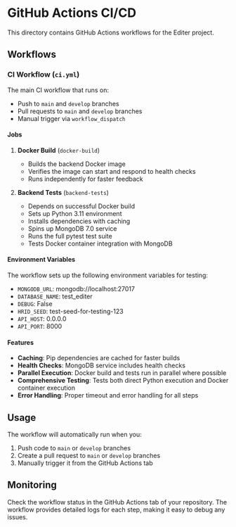 # GitHub Actions CI/CD

This directory contains GitHub Actions workflows for the Editer project.

## Workflows

### CI Workflow (`ci.yml`)

The main CI workflow that runs on:
- Push to `main` and `develop` branches
- Pull requests to `main` and `develop` branches  
- Manual trigger via `workflow_dispatch`

#### Jobs

1. **Docker Build** (`docker-build`)
   - Builds the backend Docker image
   - Verifies the image can start and respond to health checks
   - Runs independently for faster feedback

2. **Backend Tests** (`backend-tests`)
   - Depends on successful Docker build
   - Sets up Python 3.11 environment
   - Installs dependencies with caching
   - Spins up MongoDB 7.0 service
   - Runs the full pytest test suite
   - Tests Docker container integration with MongoDB

#### Environment Variables

The workflow sets up the following environment variables for testing:
- `MONGODB_URL`: mongodb://localhost:27017
- `DATABASE_NAME`: test_editer  
- `DEBUG`: False
- `HRID_SEED`: test-seed-for-testing-123
- `API_HOST`: 0.0.0.0
- `API_PORT`: 8000

#### Features

- **Caching**: Pip dependencies are cached for faster builds
- **Health Checks**: MongoDB service includes health checks
- **Parallel Execution**: Docker build and tests run in parallel where possible
- **Comprehensive Testing**: Tests both direct Python execution and Docker container execution
- **Error Handling**: Proper timeout and error handling for all steps

## Usage

The workflow will automatically run when you:
1. Push code to `main` or `develop` branches
2. Create a pull request to `main` or `develop` branches
3. Manually trigger it from the GitHub Actions tab

## Monitoring

Check the workflow status in the GitHub Actions tab of your repository. The workflow provides detailed logs for each step, making it easy to debug any issues.

